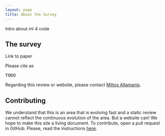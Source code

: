 ```yaml
---
layout: page
title: About the Survey
---
```


Intro about ml 4 code

## The survey
Link to paper

Please cite as
<pre>
TODO
</pre>

Regarding this review or website, please contact [Miltos Allamanis](https://miltos.allamanis.com).

## Contributing

We understand that this is an area that is evolving fast and a static review cannot reflect the continuous evolution of the area. But a website can! We hope to make this site a living document. To contribute, open a pull request in GitHub. Please, read the instructions [here](contributing.html).

